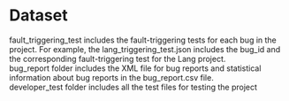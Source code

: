 # Dataset

fault_triggering_test includes the fault-triggering tests for each bug in the project. For example, the lang_triggering_test.json includes the bug_id and the corresponding fault-triggering test for the Lang project.   
bug_report folder includes the XML file for bug reports and statistical information about bug reports in the bug_report.csv file.   
developer_test folder includes all the test files for testing the project


